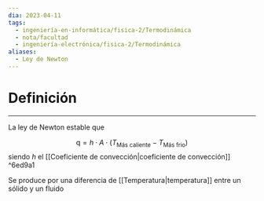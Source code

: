 ```yaml
---
dia: 2023-04-11
tags:
  - ingeniería-en-informática/fisica-2/Termodinámica
  - nota/facultad
  - ingeniería-electrónica/fisica-2/Termodinámica
aliases:
  - Ley de Newton
---
```

# Definición
---
La ley de Newton estable que 

$$ \text{\.q} = h \cdot A \cdot \left(T_\text{Más caliente} - T_\text{Más frio} \right)  $$ siendo $h$ el [[Coeficiente de convección|coeficiente de convección]]
 ^6ed9a1

Se produce por una diferencia de [[Temperatura|temperatura]] entre un sólido y un fluido